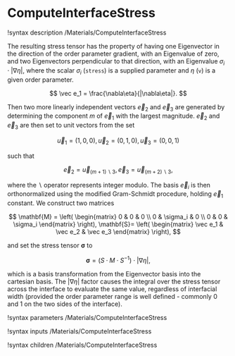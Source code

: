 # ComputeInterfaceStress
!syntax description /Materials/ComputeInterfaceStress

The resulting stress tensor has the property of having one Eigenvector in the
direction of the order parameter gradient, with an Eigenvalue of zero, and two
Eigenvectors perpendicular to that direction, with an Eigenvalue $\sigma_i\cdot|\nabla\eta|$,
where the scalar $\sigma_i$ (`stress`) is a supplied parameter and $\eta$ (`v`) is a given order
parameter.

$$
\vec e_1 = \frac{\nabla\eta}{|\nabla\eta|}.
$$

Then two more linearly independent vectors $\vec e_2$ and $\vec e_3$ are generated
by determining the component $m$ of $\vec e_1$ with the largest magnitude. $\vec e_2$
and $\vec e_3$ are then set to unit vectors from the set

$$
\vec u_1 = (1,0,0), \vec u_2 = (0,1,0), \vec u_3 = (0,0,1)
$$

such that

$$
\vec e_2 = \vec u_{(m+1) \backslash{3}}, \vec e_3 = \vec u_{(m+2)\backslash{3}},
$$

where the $\backslash$ operator represents integer modulo. The basis $\vec e_i$
is then orthonormalized using the modified Gram-Schmidt procedure,
holding $\vec e_1$ constant. We construct two matrices

$$
\mathbf{M} = \left( \begin{matrix}
  0 & 0 & 0 \\
  0 & \sigma_i & 0 \\
  0 & 0 & \sigma_i
  \end{matrix}  \right),
\mathbf{S}= \left( \begin{matrix}
  \vec e_1 & \vec e_2 & \vec e_3
  \end{matrix}
  \right),
$$

and set the stress tensor $\mathbf{\sigma}$ to

$$
\mathbf{\sigma} = \left(S\cdot M\cdot S^{-1}\right)\cdot|\nabla\eta|,
$$

which is a basis transformation from the Eigenvector basis into the cartesian basis.
The $|\nabla\eta|$ factor causes the integral over the stress tensor across the interface
to evaluate the same value, regardless of interfacial width (provided the order parameter
range is well defined - commonly 0 and 1 on the two sides of the interface).

!syntax parameters /Materials/ComputeInterfaceStress

!syntax inputs /Materials/ComputeInterfaceStress

!syntax children /Materials/ComputeInterfaceStress
